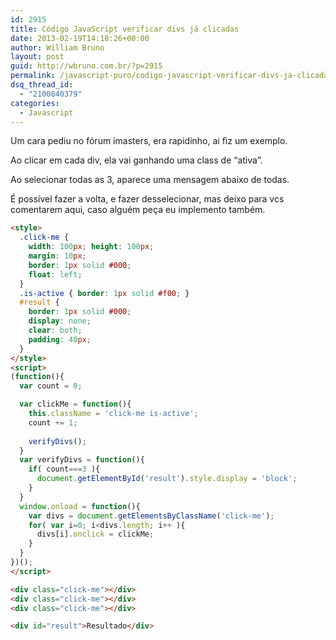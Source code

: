 ```yaml
---
id: 2915
title: Código JavaScript verificar divs já clicadas
date: 2013-02-19T14:18:26+00:00
author: William Bruno
layout: post
guid: http://wbruno.com.br/?p=2915
permalink: /javascript-puro/codigo-javascript-verificar-divs-ja-clicadas/
dsq_thread_id:
  - "2100840379"
categories:
  - Javascript
---
```

Um cara pediu no fórum imasters, era rapidinho, ai fiz um exemplo.

Ao clicar em cada div, ela vai ganhando uma class de &#8220;ativa&#8221;.
  
Ao selecionar todas as 3, aparece uma mensagem abaixo de todas.

É possível fazer a volta, e fazer desselecionar, mas deixo para vcs comentarem aqui, caso alguém peça eu implemento também.

``` html
<style>
  .click-me { 
    width: 100px; height: 100px; 
    margin: 10px; 
    border: 1px solid #000;
    float: left;
  }
  .is-active { border: 1px solid #f00; }
  #result {
    border: 1px solid #000;
    display: none;
    clear: both;
    padding: 40px;
  }
</style>
<script>
(function(){
  var count = 0;

  var clickMe = function(){
    this.className = 'click-me is-active';
    count += 1;
    
    verifyDivs();
  }
  var verifyDivs = function(){
    if( count===3 ){
      document.getElementById('result').style.display = 'block';
    }    
  }
  window.onload = function(){
    var divs = document.getElementsByClassName('click-me');
    for( var i=0; i<divs.length; i++ ){
      divs[i].onclick = clickMe;
    }
  }  
})();
</script>

<div class="click-me"></div>
<div class="click-me"></div>
<div class="click-me"></div>

<div id="result">Resultado</div>
```